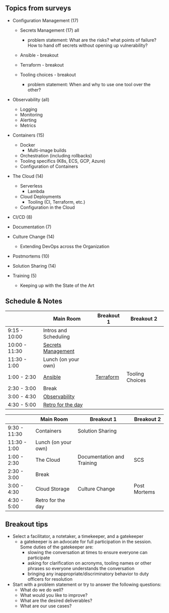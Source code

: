 Topics from surveys
---
* Configuration Management (17)
  * Secrets Management (17) all
    * problem statement: What are the risks? what points of failure? How to hand off secrets without opening up vulnerability?

  * Ansible - breakout
  * Terraform - breakout
  * Tooling choices - breakout
    * problem statement: When and why to use one tool over the other?

* Observability (all)
  * Logging
  * Monitoring
  * Alerting
  * Metrics

* Containers (15)
  * Docker
    * Multi-image builds
  * Orchestration (including rollbacks)
  * Tooling specifics (K8s, ECS, GCP, Azure)
  * Configuration of Containers

* The Cloud (14)
  * Serverless
    * Lambda
  * Cloud Deployments
    * Tooling (CI, Terraform, etc.)
  * Configuration in the Cloud

* CI/CD (8)

* Documentation (7)

* Culture Change (14)
  * Extending DevOps across the Organization

* Postmortems (10)

* Solution Sharing (14)

* Training (5)
  * Keeping up with the State of the Art

Schedule & Notes
---
|| Main Room | Breakout 1 | Breakout 2|
|---|---|---|---|
|9:15 - 10:00|Intros and Scheduling|||
|10:00 - 11:30|[Secrets Management](https://docs.google.com/document/d/1u6QLzdefYV9McyO7DUxIyAbeu8Xluvvwsq7KBwUTspU/edit)|||
|11:30 - 1:00|Lunch (on your own)|||
|1:00 - 2:30|[Ansible](https://docs.google.com/document/d/1yS7MvodayDqbhkxNhWuorZJe0wsYaei1JTWza_FQQD4/edit)|[Terraform](https://docs.google.com/document/d/14kpSs6K_J6Xjdt1xk34Cd88S6OVpRKrX2cmRDKTOLTg/edit)|Tooling Choices|
|2:30 - 3:00|Break|||
|3:00 - 4:30|[Observability](https://docs.google.com/document/d/1YWF50398aILgktcciCrwZeU1DX0Ng35UsliMN5ToMcA/edit)|||
|4:30 - 5:00|[Retro for the day](day1-retro.md)|||


|| Main Room | Breakout 1 | Breakout 2|
|---|---|---|---|
|9:30 - 11:30|Containers|Solution Sharing||
|11:30 - 1:00|Lunch (on your own)|||
|1:00 - 2:30|The Cloud|Documentation and Training|SCS|
|2:30 - 3:00|Break|||
|3:00 - 4:30|Cloud Storage|Culture Change|Post Mortems|
|4:30 - 5:00|Retro for the day|||


Breakout tips
---
* Select a facilitator, a notetaker, a timekeeper, and a gatekeeper
  * a gatekeeper is an advocate for full participation in the session. Some duties of the gatekeeper are:
    * slowing the conversation at times to ensure everyone can participate
    * asking for clarification on acronyms, tooling names or other phrases so everyone understands the conversation
    * bringing any inappropriate/discriminatory behavior to duty officers for resolution
* Start with a problem statement or try to answer the following questions:
  * What do we do well?
  * What would you like to improve?
  * What are the desired deliverables?
  * What are our use cases?
